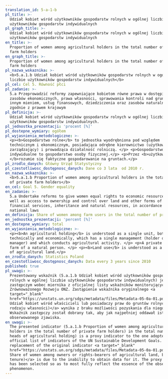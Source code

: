 ```yaml
---
translation_id: 5-a-1-b
pl_title: >-
  Udział kobiet wśród użytkowników gospodarstw rolnych w ogólnej liczbie
  użytkowników gospodarstw indywidualnych
pl_graph_title: >-
  Udział kobiet wśród użytkowników gospodarstw rolnych w ogólnej liczbie
  użytkowników gospodarstw indywidualnych
en_title: >-
  Proportion of women among agricultural holders in the total number of private
  farm holders
en_graph_title: >-
  Proportion of women among agricultural holders in the total number of private
  farm holders
pl_nazwa_wskaznika: >-
  <b>5.a.1.b Udział kobiet wśród użytkowników gospodarstw rolnych w ogólnej
  liczbie użytkowników gospodarstw indywidualnych</b>
pl_cel: Cel 5. Równość płci
pl_zadanie: >-
  5.a Przeprowadzić reformy zapewniające kobietom równe prawa w dostępie do
  zasobów ekonomicznych, prawa własności, sprawowania kontroli nad gruntami i
  innym mieniem, usług finansowych, dziedziczenia oraz zasobów naturalnych,
  zgodnie z prawem krajowym
pl_definicja: >-
  Udział kobiet wśród użytkowników gospodarstw rolnych w ogólnej liczbie
  użytkowników gospodarstw indywidualnych.
pl_jednostka_prezentacji: 'procent [%]'
pl_dostepne_wymiary: ogółem
pl_wyjasnienia_metodologiczne: >-
  <p><b>Gospodarstwo rolne</b> to jednostka wyodrębniona pod względem
  technicznym i ekonomicznym, posiadająca odrębne kierownictwo (użytkownik lub
  zarządzający) i prowadząca działalność rolniczą. </p> <p>Gospodarstwo
  indywidualne to gospodarstwo osoby fizycznej.</p> <p>Przez <b>użytkowanie
  </b>rozumie się faktyczne gospodarowanie na gruntach.</p>
pl_zrodlo_danych: Główny Urząd Statystyczny
pl_czestotliwosc_dostępnosc_danych: Dane co 3 lata  od 2010 r.
en_nazwa_wskaznika: >-
  <b>5.a.1.b Proportion of women among agricultural holders in the total number
  of private farm holders</b>
en_cel: Goal 5. Gender equality
en_zadanie: >-
  5.a Undertake reforms to give women equal rights to economic resources, as
  well as access to ownership and control over land and other forms of property,
  financial services, inheritance and natural resources, in accordance with
  national laws
en_definicja: Share of women among farm users in the total number of private farm users.
en_jednostka_prezentacji: 'percent [%]'
en_dostepne_wymiary: total
en_wyjasnienia_metodologiczne: >-
  <p><b>An agricultural holding</b> is understood as a single unit, both
  technically and economically, which has a single management (holder or
  manager) and which conducts agricultural activity. </p> <p>A private farm is a
  farm of a natural person. </p> <p><b>Land use</b> is understood as a real use
  of agricultural land.</p>
en_zrodlo_danych: Statistics Poland
en_czestotliwosc_dostępnosc_danych: Data every 3 years since 2010
published: true
pl_uwagi: >-
  Prezentowany wskaźnik (5.a.1.b Udział kobiet wśród użytkowników gospodarstw
  rolnych w ogólnej liczbie użytkowników gospodarstw indywidualnych) jest
  zastępczym wobec miernika z oficjalnej listy wskaźników monitorujących Cele
  Zrównoważonego Rozwoju ONZ. Zastąpienie wskaźnika oryginalnego <a
  target="_blank"
  href="https://unstats.un.org/sdgs/metadata/files/Metadata-05-0a-01.pdf">(5.a.1.b
  Udział kobiet wśród właścicieli lub posiadaczy praw do gruntów rolnych według
  rodzaju własności)</a> wynika z braku możliwości pozyskania dla niego danych.
  Wskaźnik zastępczy został dobrany tak, aby jak najpełniej oddawał istotę
  obserwowanego zjawiska.
en_uwagi: >-
  The presented indicator (5.a.1.b Proportion of women among agricultural
  holders in the total number of private farm holders) in the total number of
  heads of agricultural holding) is a proxy indicator to the one adopted in the
  official list of indicators of the UN Sustainable Development Goals. The
  replacement of the original indicator <a target="_blank"
  href="https://unstats.un.org/sdgs/metadata/files/Metadata-05-0a-01.pdf">(5.a.1.b
  Share of women among owners or rights-bearers of agricultural land, by type of
  tenure)</a> is due to the inability to obtain data for it. The proxy indicator
  has been selected so as to most fully reflect the essence of the observed
  phenomenon.
---
```

